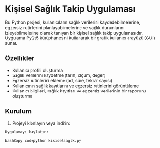 # Kişisel Sağlık Takip Uygulaması

Bu Python projesi, kullanıcıların sağlık verilerini kaydedebilmelerine, egzersiz rutinlerini planlayabilmelerine ve sağlık durumlarını izleyebilmelerine olanak tanıyan bir kişisel sağlık takip uygulamasıdır. Uygulama PyQt5 kütüphanesini kullanarak bir grafik kullanıcı arayüzü (GUI) sunar.

## Özellikler

- Kullanıcı profili oluşturma
- Sağlık verilerini kaydetme (tarih, ölçüm, değer)
- Egzersiz rutinlerini ekleme (ad, süre, tekrar sayısı)
- Kullanıcının sağlık kayıtlarını ve egzersiz rutinlerini görüntüleme
- Kullanıcı bilgileri, sağlık kayıtları ve egzersiz verilerinin bir raporunu oluşturma

## Kurulum

1. Projeyi klonlayın veya indirin:

```bash
Uygulamayı başlatın:

bashCopy codepython kisiselsaglk.py
